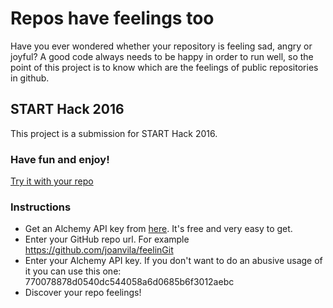 # Repos have feelings too

Have you ever wondered whether your repository is feeling sad, angry or joyful? A good code always needs to be happy in order to run well, so the point of this project is to know which are the feelings of public repositories in github.

## START Hack 2016

This project is a submission for START Hack 2016.

### Have fun and enjoy!

[Try it with your repo](http://reposhavefeelings.com)

### Instructions

- Get an Alchemy API key from [here](http://www.alchemyapi.com/). It's free and very easy to get.
- Enter your GitHub repo url. For example https://github.com/joanvila/feelinGit
- Enter your Alchemy API key. If you don't want to do an abusive usage of it you can use this one: 770078878d0540dc544058a6d0685b6f3012aebc
- Discover your repo feelings!

